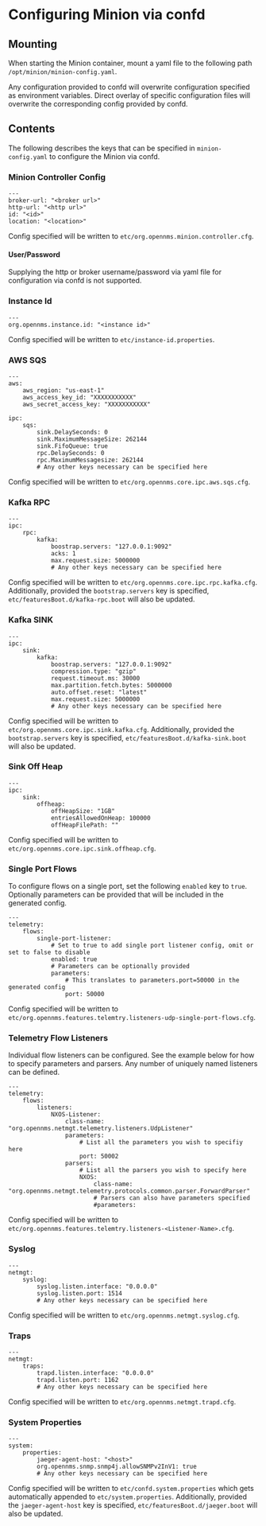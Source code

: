 # Configuring Minion via confd
## Mounting
When starting the Minion container, mount a yaml file to the following path `/opt/minion/minion-config.yaml`.

Any configuration provided to confd will overwrite configuration specified as environment variables. Direct overlay of
specific configuration files will overwrite the corresponding config provided by confd.

## Contents
The following describes the keys that can be specified in `minion-config.yaml` to configure the Minion via confd.
### Minion Controller Config
```
--- 
broker-url: "<broker url>"
http-url: "<http url>"
id: "<id>"
location: "<location>"
```
Config specified will be written to `etc/org.opennms.minion.controller.cfg`.

#### User/Password
Supplying the http or broker username/password via yaml file for configuration via confd is not supported.

### Instance Id
```
---
org.opennms.instance.id: "<instance id>"
```
Config specified will be written to `etc/instance-id.properties`.

### AWS SQS
```
---
aws:
    aws_region: "us-east-1"
    aws_access_key_id: "XXXXXXXXXXX"
    aws_secret_access_key: "XXXXXXXXXXX"

ipc:
    sqs:
        sink.DelaySeconds: 0
        sink.MaximumMessageSize: 262144
        sink.FifoQueue: true
        rpc.DelaySeconds: 0
        rpc.MaximumMessagesize: 262144
        # Any other keys necessary can be specified here
```
Config specified will be written to `etc/org.opennms.core.ipc.aws.sqs.cfg`.

### Kafka RPC
```
--- 
ipc:
    rpc:
        kafka:
            boostrap.servers: "127.0.0.1:9092"
            acks: 1
            max.request.size: 5000000
            # Any other keys necessary can be specified here
```
Config specified will be written to `etc/org.opennms.core.ipc.rpc.kafka.cfg`. Additionally, provided the
`bootstrap.servers` key is specified, `etc/featuresBoot.d/kafka-rpc.boot` will also be updated.

### Kafka SINK
```
--- 
ipc:
    sink:
        kafka:
            boostrap.servers: "127.0.0.1:9092"
            compression.type: "gzip"
            request.timeout.ms: 30000
            max.partition.fetch.bytes: 5000000
            auto.offset.reset: "latest"
            max.request.size: 5000000
            # Any other keys necessary can be specified here
```
Config specified will be written to `etc/org.opennms.core.ipc.sink.kafka.cfg`. Additionally, provided the
`bootstrap.servers` key is specified, `etc/featuresBoot.d/kafka-sink.boot` will also be updated.

### Sink Off Heap
```
--- 
ipc:
    sink:
        offheap:
            offHeapSize: "1GB"
            entriesAllowedOnHeap: 100000
            offHeapFilePath: ""
```
Config specified will be written to `etc/org.opennms.core.ipc.sink.offheap.cfg`.

### Single Port Flows
To configure flows on a single port, set the following `enabled` key to `true`. Optionally parameters can be provided
that will be included in the generated config.
```
--- 
telemetry:
    flows:
        single-port-listener:
            # Set to true to add single port listener config, omit or set to false to disable
            enabled: true
            # Parameters can be optionally provided
            parameters:
                # This translates to parameters.port=50000 in the generated config
                port: 50000
```
Config specified will be written to `etc/org.opennms.features.telemtry.listeners-udp-single-port-flows.cfg`.

### Telemetry Flow Listeners
Individual flow listeners can be configured. See the example below for how to specify parameters and parsers. Any number
of uniquely named listeners can be defined.
```
--- 
telemetry:
    flows:
        listeners:
            NXOS-Listener:
                class-name: "org.opennms.netmgt.telemetry.listeners.UdpListener"
                parameters:
                    # List all the parameters you wish to specifiy here
                    port: 50002
                parsers:
                    # List all the parsers you wish to specify here
                    NXOS:
                        class-name: "org.opennms.netmgt.telemetry.protocols.common.parser.ForwardParser"
                        # Parsers can also have parameters specified
                        #parameters:
```
Config specified will be written to `etc/org.opennms.features.telemtry.listeners-<Listener-Name>.cfg`.

### Syslog
```
--- 
netmgt:
    syslog:
        syslog.listen.interface: "0.0.0.0"
        syslog.listen.port: 1514
        # Any other keys necessary can be specified here
```
Config specified will be written to `etc/org.opennms.netmgt.syslog.cfg`.

### Traps
```
--- 
netmgt:
    traps:
        trapd.listen.interface: "0.0.0.0"
        trapd.listen.port: 1162
        # Any other keys necessary can be specified here
```
Config specified will be written to `etc/org.opennms.netmgt.trapd.cfg`.

### System Properties
```
--- 
system:
    properties:
        jaeger-agent-host: "<host>"
        org.opennms.snmp.snmp4j.allowSNMPv2InV1: true
        # Any other keys necessary can be specified here
```
Config specified will be written to `etc/confd.system.properties` which gets automatically appended to `etc/system.properties`. Additionally, provided the
`jaeger-agent-host` key is specified, `etc/featuresBoot.d/jaeger.boot` will also be updated.
